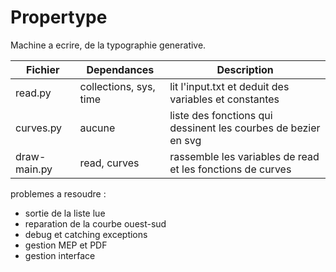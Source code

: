 # Propertype

Machine a ecrire, de la typographie generative.


Fichier | Dependances | Description
--------|-------------|------------
read.py| collections, sys, time | lit l'input.txt et deduit des variables et constantes
curves.py|aucune| liste des fonctions qui dessinent les courbes de bezier en svg
draw-main.py| read, curves | rassemble les variables de read et les fonctions de curves

problemes a resoudre :
- sortie de la liste lue
- reparation de la courbe ouest-sud
- debug et catching exceptions
- gestion MEP et PDF
- gestion interface
